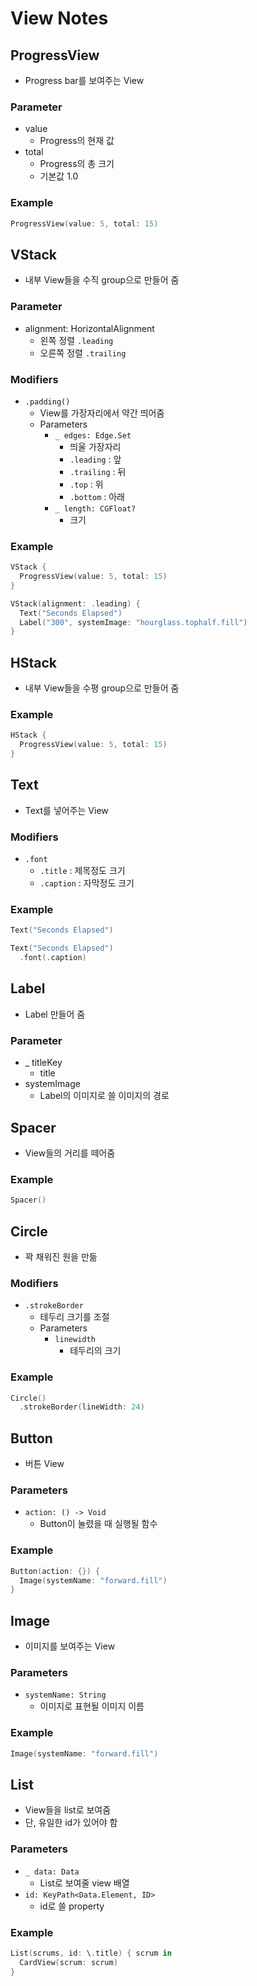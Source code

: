 # View Notes

## ProgressView

- Progress bar를 보여주는 View

### Parameter

- value
  - Progress의 현재 값
- total
  - Progress의 총 크기
  - 기본값 1.0

### Example

```swift
ProgressView(value: 5, total: 15)
```

## VStack

- 내부 View들을 수직 group으로 만들어 줌

### Parameter

- alignment: HorizontalAlignment
  - 왼쪽 정렬 `.leading`
  - 오른쪽 정렬 `.trailing`

### Modifiers

- `.padding()`
  - View를 가장자리에서 약간 띄어줌
  - Parameters
    - `_ edges: Edge.Set`
      - 띄울 가장자리
      - `.leading` : 앞
      - `.trailing` : 뒤
      - `.top` : 위
      - `.bottom` : 아래
    - `_ length: CGFloat?`
      - 크기

### Example

```swift
VStack {
  ProgressView(value: 5, total: 15)
}

VStack(alignment: .leading) {
  Text("Seconds Elapsed")
  Label("300", systemImage: "hourglass.tophalf.fill")
}
```

## HStack

- 내부 View들을 수평 group으로 만들어 줌

### Example

```swift
HStack {
  ProgressView(value: 5, total: 15)
}
```

## Text

- Text를 넣어주는 View

### Modifiers

- `.font`
  - `.title` : 제목정도 크기
  - `.caption` : 자막정도 크기

### Example

```swift
Text("Seconds Elapsed")

Text("Seconds Elapsed")
  .font(.caption)
```

## Label

- Label 만들어 줌

### Parameter

- \_ titleKey
  - title
- systemImage
  - Label의 이미지로 쓸 이미지의 경로

## Spacer

- View들의 거리를 떼어줌

### Example

```swift
Spacer()
```

## Circle

- 꽉 채워진 원을 만듦

### Modifiers

- `.strokeBorder`
  - 테두리 크기를 조절
  - Parameters
    - `linewidth`
      - 테두리의 크기

### Example

```swift
Circle()
  .strokeBorder(lineWidth: 24)
```

## Button

- 버튼 View

### Parameters

- `action: () -> Void`
  - Button이 눌렸을 때 실행될 함수

### Example

```swift
Button(action: {}) {
  Image(systemName: "forward.fill")
}
```

## Image

- 이미지를 보여주는 View

### Parameters

- `systemName: String`
  - 이미지로 표현될 이미지 이름

### Example

```swift
Image(systemName: "forward.fill")
```

## List

- View들을 list로 보여줌
- 단, 유일한 id가 있어야 함

### Parameters

- `_ data: Data`
  - List로 보여줄 view 배열
- `id: KeyPath<Data.Element, ID>`
  - id로 쓸 property

### Example

```swift
List(scrums, id: \.title) { scrum in
  CardView(scrum: scrum)
}
```
